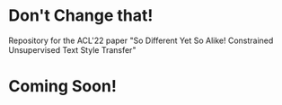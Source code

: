 # Don't Change that! 
Repository for the ACL'22 paper "So Different Yet So Alike! Constrained Unsupervised Text Style Transfer"

# Coming Soon! 

